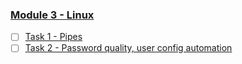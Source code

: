 ### [Module 3 - Linux](https://git.epam.com/yurii_pelykh/DevOps-22Q2-Pelykh-Yurii/-/tree/m3-Linux)  
- [ ] [Task 1 - Pipes](https://git.epam.com/yurii_pelykh/DevOps-22Q2-Pelykh-Yurii/-/tree/m3-Linux-Task-01/m3-Linux/m3-Linux-Task-01)  
- [ ] [Task 2 - Password quality, user config automation](https://git.epam.com/yurii_pelykh/DevOps-22Q2-Pelykh-Yurii/-/tree/m3-Linux-Task-02/m3-Linux/m3-Linux-Task-02)  